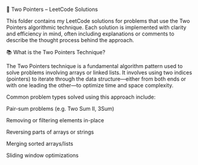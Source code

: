 🧭 Two Pointers – LeetCode Solutions

This folder contains my LeetCode solutions for problems that use the Two Pointers algorithmic technique.
Each solution is implemented with clarity and efficiency in mind, often including explanations or comments to describe the thought process behind the approach.

📚 What is the Two Pointers Technique?

The Two Pointers technique is a fundamental algorithm pattern used to solve problems involving arrays or linked lists.
It involves using two indices (pointers) to iterate through the data structure—either from both ends or with one leading the other—to optimize time and space complexity.

Common problem types solved using this approach include:

Pair-sum problems (e.g. Two Sum II, 3Sum)

Removing or filtering elements in-place

Reversing parts of arrays or strings

Merging sorted arrays/lists

Sliding window optimizations
